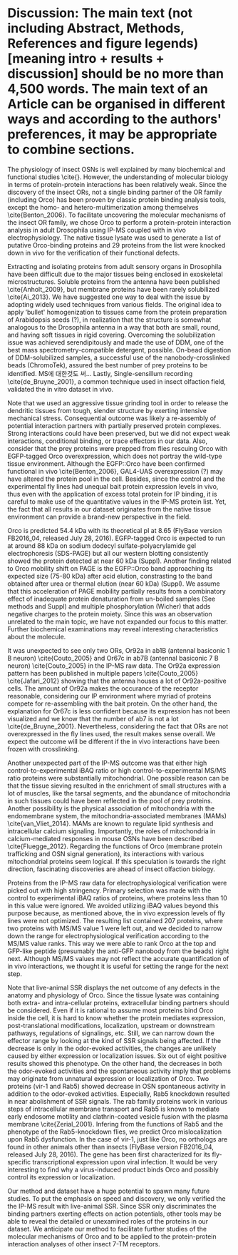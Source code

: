 # Discussion: The main text (not including Abstract, Methods, References and figure legends) [meaning intro + results + discussion] should be no more than 4,500 words. The main text of an Article can be organised in different ways and according to the authors' preferences, it may be appropriate to combine sections.

The physiology of insect OSNs is well explained by many biochemical and functional studies \cite{}. However, the understanding of molecular biology in terms of protein-protein interactions has been relatively weak. Since the discovery of the insect ORs, not a single binding partner of the OR family (including Orco) has been proven by classic protein binding analysis tools, except the homo- and hetero-multimerization among themselves \cite{Benton_2006}. To facilitate uncovering the molecular mechanisms of the insect OR family, we chose Orco to perform a protein-protein interaction analysis in adult Drosophila using IP-MS coupled with in vivo electrophysiology. The native tissue lysate was used to generate a list of putative Orco-binding proteins and 29 proteins from the list were knocked down in vivo for the verification of their functional defects.

Extracting and isolating proteins from adult sensory organs in Drosophila have been difficult due to the major tissues being enclosed in exoskeletal microstructures. Soluble proteins from the antenna have been published \cite{Anholt_2009}, but membrane proteins have been rarely solubilized \cite{Ai_2013}. We have suggested one way to deal with the issue by adopting widely used techniques from various fields. The original idea to apply ‘bullet' homogenization to tissues came from the protein preparation of Arabidopsis seeds (?), in realization that the structure is somewhat analogous to the Drosophila antenna in a way that both are small, round, and having soft tissues in rigid covering. Overcoming the solubilization issue was achieved serendipitously and made the use of DDM, one of the best mass spectrometry-compatible detergent, possible. On-bead digestion of DDM-solubilized samples, a successful use of the nanobody-crosslinked beads (ChromoTek), assured the best number of prey proteins to be identified. MS에 대한것도 써... Lastly, Single-sensillum recording \cite{de_Bruyne_2001}, a common technique used in insect olfaction field, validated the in vitro dataset in vivo.

Note that we used an aggressive tissue grinding tool in order to release the dendritic tissues from tough, slender structure by exerting intensive mechanical stress. Consequential outcome was likely a re-assembly of potential interaction partners with partially preserved protein complexes. Strong interactions could have been preserved, but we did not expect weak interactions, conditional binding, or trace effectors in our data. Also, consider that the prey proteins were prepped from flies rescuing Orco with EGFP-tagged Orco overexpression, which does not portray the wild-type tissue environment. Although the EGFP::Orco have been confirmed functional in vivo \cite{Benton_2006}, GAL4-UAS overexpression (?) may have altered the protein pool in the cell. Besides, since the control and the experimental fly lines had unequal bait protein expression levels in vivo, thus even with the application of excess total protein for IP binding, it is careful to make use of the quantitative values in the IP-MS protein list. Yet, the fact that all results in our dataset originates from the native tissue environment can provide a brand-new perspective in the field.

Orco is predicted 54.4 kDa with its theoretical pI at 8.65 (FlyBase version FB2016_04, released July 28, 2016). EGFP-tagged Orco is expected to run at around 88 kDa on sodium dodecyl sulfate-polyacrylamide gel electrophoresis (SDS-PAGE) but all our western blotting consistently showed the protein detected at near 60 kDa (Suppl). Another finding related to Orco mobility shift on PAGE is the EGFP::Orco band approaching its expected size (75-80 kDa) after acid elution, constrasting to the band obtained after urea or thermal elution (near 60 kDa) (Suppl). We assume that this acceleration of PAGE mobility partially results from a combinatory effect of inadequate protein denaturation from un-boiled samples (See methods and Suppl) and multiple phosphorylation (Wicher) that adds negative charges to the protein moiety. Since this was an observation unrelated to the main topic, we have not expanded our focus to this matter. Further biochemical examinations may reveal interesting characteristics about the molecule.

It was unexpected to see only two ORs, Or92a in ab1B (antennal basiconic 1 B neuron) \cite{Couto_2005} and Or67c in ab7B (antennal basiconic 7 B neuron) \cite{Couto_2005} in the IP-MS raw data. The Or92a expression pattern has been published in multiple papers \cite{Couto_2005} \cite{Jafari_2012} showing that the antenna houses a lot of Or92a-positive cells. The amount of Or92a makes the occurance of the receptor reasonable, considering our IP environment where myriad of proteins compete for re-assembling with the bait protein. On the other hand, the explanation for Or67c is less confident because its expression has not been visualized and we know that the number of ab7 is not a lot \cite{de_Bruyne_2001}. Nevertheless, considering the fact that ORs are not overexpressed in the fly lines used, the result makes sense overall. We expect the outcome will be different if the in vivo interactions have been frozen with crosslinking.

Another unexpected part of the IP-MS outcome was that either high control-to-experimental iBAQ ratio or high control-to-experimental MS/MS ratio proteins were substantially mitochondrial. One possible reason can be that the tissue sieving resulted in the enrichment of small structures with a lot of muscles, like the tarsal segments, and the abundance of mitochondria in such tissues could have been reflected in the pool of prey proteins. Another possibility is the physical association of mitochondria with the endomembrane system, the mitochondria-associated membranes (MAMs) \cite{van_Vliet_2014}. MAMs are known to regulate lipid synthesis and intracellular calcium signaling. Importantly, the roles of mitochondria in calcium-mediated responses in mouse OSNs have been described \cite{Fluegge_2012}. Regarding the functions of Orco (membrane protein trafficking and OSN signal generation), its interactions with various mitochondrial proteins seem logical. If this speculation is towards the right direction, fascinating discoveries are ahead of insect olfaction biology.

Proteins from the IP-MS raw data for electrophysiological verification were picked out with high stringency. Primary selection was made with the control to experimental iBAQ ratios of proteins, where proteins less than 10 in this value were ignored. We avoided utilizing iBAQ values beyond this purpose because, as mentioned above, the in vivo expression levels of fly lines were not optimized. The resulting list contained 207 proteins, where two proteins with MS/MS value 1 were left out, and we decided to narrow down the range for electrophysiological verification according to the MS/MS value ranks. This way we were able to rank Orco at the top and GFP-like peptide (presumably the anti-GFP nanobody from the beads) right next. Although MS/MS values may not reflect the accurate quantification of in vivo interactions, we thought it is useful for setting the range for the next step.

Note that live-animal SSR displays the net outcome of any defects in the anatomy and physiology of Orco. Since the tissue lysate was containing both extra- and intra-cellular proteins, extracellular binding partners should be considered. Even if it is rational to assume most proteins bind Orco inside the cell, it is hard to know whether the protein mediates expression, post-translational modifications, localization, upstream or downstream pathways, regulations of signalings, etc. Still, we can narrow down the effector range by looking at the kind of SSR signals being affected. If the decrease is only in the odor-evoked activities, the changes are unlikely caused by either expression or localization issues. Six out of eight positive results showed this phenotype. On the other hand, the decreases in both the odor-evoked activities and the spontaneous activity imply that problems may originate from unnatural expression or localization of Orco. Two proteins (vir-1 and Rab5) showed decrease in OSN spontaneous activity in addition to the odor-evoked activities. Especially, Rab5 knockdown resulted in near abolishment of SSR signals. The rab family proteins work in various steps of intracellular membrane transport and Rab5 is known to mediate early endosome motility and clathrin-coated vesicle fusion with the plasma membrane \cite{Zerial_2001}. Infering from the functions of Rab5 and the phenotype of the Rab5-knockdown flies, we predict Orco mislocalization upon Rab5 dysfunction. In the case of vir-1, just like Orco, no orthologs are found in other animals other than insects (FlyBase version FB2016_04, released July 28, 2016). The gene has been first characterized for its fly-specific transcriptional expression upon viral infection. It would be very interesting to find why a virus-induced product binds Orco and possibly control its expression or localization.

Our method and dataset have a huge potential to spawn many future studies. To put the emphasis on speed and discovery, we only verified the the IP-MS result with live-animal SSR. Since SSR only discriminates the binding partners exerting effects on action potentials, other tools may be able to reveal the detailed or unexamined roles of the proteins in our dataset. We anticipate our method to facilitate further studies of the molecular mechanisms of Orco and to be applied to the protein-protein interaction analyses of other insect 7-TM receptors.